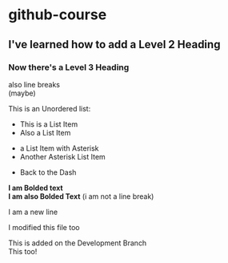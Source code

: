 # github-course

## I've learned how to add a Level 2 Heading

### Now there's a Level 3 Heading

also line breaks  
(maybe)

This is an Unordered list:
- This is a List Item
- Also a List Item
* a List Item with Asterisk
* Another Asterisk List Item
- Back to the Dash

**I am Bolded text**  
__I am also Bolded Text__
(i am not a line break)  


I am a new line

I modified this file too

  This is added on the Development Branch  
  This too!
